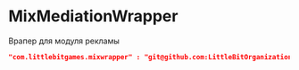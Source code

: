 # MixMediationWrapper

Врапер для модуля рекламы

```json
"com.littlebitgames.mixwrapper" : "git@github.com:LittleBitOrganization/MixMediationWrapper.git#",
```